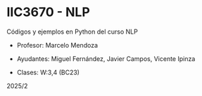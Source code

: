 # IIC3670 - NLP
Códigos y ejemplos en Python del curso NLP

* Profesor: Marcelo Mendoza
* Ayudantes: Miguel Fernández, Javier Campos, Vicente Ipinza

* Clases: W:3,4 (BC23)

2025/2
